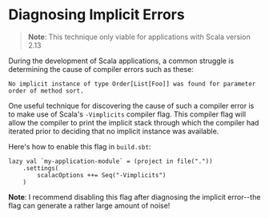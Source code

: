 # Diagnosing Implicit Errors

> **Note**: This technique only viable for applications with Scala version 2.13

During the development of Scala applications, a common struggle is determining the cause of compiler errors 
such as these: 

```
No implicit instance of type Order[List[Foo]] was found for parameter order of method sort.
```

One useful technique for discovering the cause of such a compiler error is to make use of Scala's 
`-Vimplicits` compiler flag. This compiler flag will allow the compiler to print the implicit stack 
through which the compiler had iterated prior to deciding that no implicit instance was available.

Here's how to enable this flag in `build.sbt`:

```
lazy val `my-application-module` = (project in file("."))
    .settings(
        scalacOptions ++= Seq("-Vimplicits")
    )
```

**Note**: I recommend disabling this flag after diagnosing the implicit error--the flag can generate a rather large amount of noise!